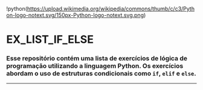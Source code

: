 !python(https://upload.wikimedia.org/wikipedia/commons/thumb/c/c3/Python-logo-notext.svg/150px-Python-logo-notext.svg.png)
# EX_LIST_IF_ELSE
### Esse repositório contém uma lista de exercícios de lógica de programação utilizando a linguagem Python. Os exercícios abordam o uso de estruturas condicionais como `if`, `elif` e `else`.
_______________________________________________________________________________________________________________________________________
